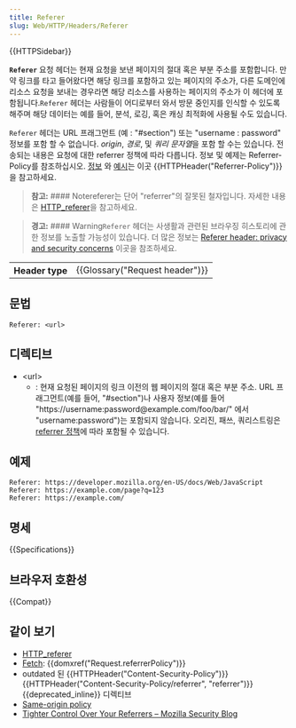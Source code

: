 ```yaml
---
title: Referer
slug: Web/HTTP/Headers/Referer
---
```


{{HTTPSidebar}}

**`Referer`** 요청 헤더는 현재 요청을 보낸 페이지의 절대 혹은 부분 주소를 포함합니다. 만약 링크를 타고 들어왔다면 해당 링크를 포함하고 있는 페이지의 주소가, 다른 도메인에 리소스 요청을 보내는 경우라면 해당 리소스를 사용하는 페이지의 주소가 이 헤더에 포함됩니다.`Referer` 헤더는 사람들이 어디로부터 와서 방문 중인지를 인식할 수 있도록 해주며 해당 데이터는 예를 들어, 분석, 로깅, 혹은 캐싱 최적화에 사용될 수도 있습니다.

`Referer` 헤더는 URL 프래그먼트 (예 : "#section") 또는 "username : password" 정보를 포함 할 수 없습니다. _origin_, _경로_, 및 *쿼리 문자열*을 포함 할 수는 있습니다. 전송되는 내용은 요청에 대한 referrer 정책에 따라 다릅니다. 정보 및 예제는 Referrer-Policy를 참조하십시오. [정보](/ko/docs/Web/HTTP/Headers/Referrer-Policy#directives) 와 [예시](/ko/docs/Web/HTTP/Headers/Referrer-Policy#examples)는 이곳 {{HTTPHeader("Referrer-Policy")}}을 참고하세요.

> **참고:** #### Notereferer는 단어 "referrer"의 잘못된 철자입니다. 자세한 내용은 [HTTP_referer](https://en.wikipedia.org/wiki/HTTP_referer)을 참고하세요.

> **경고:** #### Warning`Referer` 헤더는 사생활과 관련된 브라우징 히스토리에 관한 정보를 노출할 가능성이 있습니다. 더 많은 정보는 [Referer header: privacy and security concerns](/ko/docs/Web/Security/Referer_header:_privacy_and_security_concerns) 이곳을 참조하세요.

<table class="properties">
  <tbody>
    <tr>
      <th scope="row">Header type</th>
      <td>{{Glossary("Request header")}}</td>
    </tr>
    <tr></tr>
  </tbody>
</table>

## 문법

```
Referer: <url>
```

## 디렉티브

- \<url>
  - : 현재 요청된 페이지의 링크 이전의 웹 페이지의 절대 혹은 부분 주소. URL 프래그먼트(예를 들어, "#section")나 사용자 정보(예를 들어 "https\://username:password\@example.com/foo/bar/" 에서 "username:password")는 포함되지 않습니다. 오리진, 패쓰, 쿼리스트링은 [referrer 정책](/ko/docs/Web/HTTP/Headers/Referrer-Policy#directives)에 따라 포함될 수 있습니다.

## 예제

```
Referer: https://developer.mozilla.org/en-US/docs/Web/JavaScript
Referer: https://example.com/page?q=123
Referer: https://example.com/
```

## 명세

{{Specifications}}

## 브라우저 호환성

{{Compat}}

## 같이 보기

- [HTTP_referer](https://en.wikipedia.org/wiki/HTTP_referer)
- [Fetch](/ko/docs/Web/API/Fetch_API): {{domxref("Request.referrerPolicy")}}
- outdated 된 {{HTTPHeader("Content-Security-Policy")}} {{HTTPHeader("Content-Security-Policy/referrer", "referrer")}} {{deprecated_inline}} 디렉티브
- [Same-origin policy](/ko/docs/Web/Security/Same-origin_policy)
- [Tighter Control Over Your Referrers – Mozilla Security Blog](https://blog.mozilla.org/security/2015/01/21/meta-referrer/)
